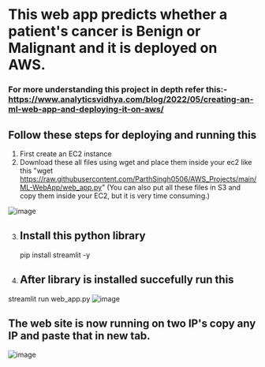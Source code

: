 # This web app predicts whether a patient's cancer is Benign or Malignant and it is deployed on AWS.
### For more understanding this project in depth refer this:- https://www.analyticsvidhya.com/blog/2022/05/creating-an-ml-web-app-and-deploying-it-on-aws/
## Follow these steps for deploying and running this

1. First create an EC2 instance 
2. Download these all files using wget and place them inside your ec2 like this
   "wget https://raw.githubusercontent.com/ParthSingh0506/AWS_Projects/main/ML-WebApp/web_app.py"
 (You can also put all these files in S3 and copy them inside your EC2, but it is very time consuming.)
 
 ![image](https://user-images.githubusercontent.com/36064077/166891354-5ed22be3-6033-45b9-95ed-e5b913aadd44.png)

3. ## Install this python library
   pip install streamlit -y
 
4. ## After library is installed succefully run this
  streamlit run web_app.py
  ![image](https://user-images.githubusercontent.com/36064077/166892016-0dedb11d-214b-4dbd-aa23-a47b5518fabe.png)
  
## The web site is now running on two IP's copy any IP and paste that in new tab.
![image](https://user-images.githubusercontent.com/36064077/166892597-76721653-d8a3-4d79-b0ce-532c774c42c0.png)
